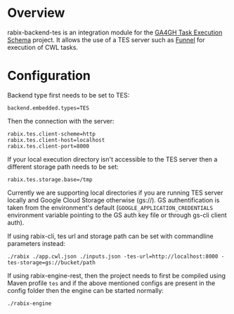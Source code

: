 # Overview

rabix-backend-tes is an integration module for the [GA4GH Task Execution Schema](https://github.com/ga4gh/task-execution-schemas) project. It allows the use of a TES server such as [Funnel](https://github.com/ohsu-comp-bio/funnel) for execution of CWL tasks.

# Configuration
Backend type first needs to be set to TES:
```
backend.embedded.types=TES
```

Then the connection with the server:
```
rabix.tes.client-scheme=http
rabix.tes.client-host=localhost
rabix.tes.client-port=8000
```

If your local execution directory isn't accessible to the TES server then a different storage path needs to be set:
```
rabix.tes.storage.base=/tmp
```
Currently we are supporting local directories if you are running TES server locally and Google Cloud Storage otherwise (gs://). GS authentification is taken from the environment's default (`GOOGLE_APPLICATION_CREDENTIALS` environment variable pointing to the GS auth key file or through gs-cli client auth).

If using rabix-cli, tes url and storage path can be set with commandline parameters instead:
```
./rabix ./app.cwl.json ./inputs.json -tes-url=http://localhost:8000 -tes-storage=gs://bucket/path
```

If using rabix-engine-rest, then the project needs to first be compiled using Maven profile `tes` and if the above mentioned configs are present in the config folder then the engine can be started normally: 
```
./rabix-engine
```
